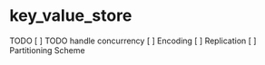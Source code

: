 # key_value_store


TODO
[ ]  TODO handle concurrency
[ ] Encoding 
[ ] Replication 
[ ] Partitioning Scheme
